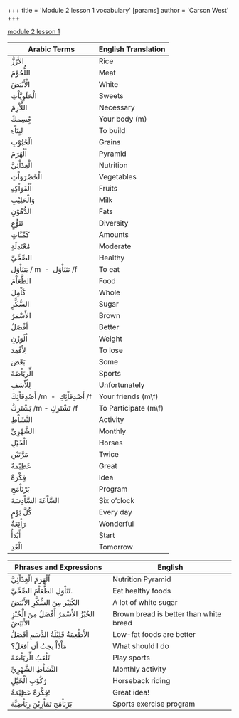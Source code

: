 +++
 title = 'Module 2 lesson 1 vocabulary'
[params]
	author = 'Carson West'
+++

[module 2 lesson 1](./../module-2-lesson-1/)

| **Arabic Terms**                        | **English Translation** |
| --------------------------------------- | ----------------------- |
| الأرُزُّ                                | Rice                    |
| اللُّحُوْمَ                             | Meat                    |
| الْأَبْيَضَ                             | White                   |
| الْحَلَوِيَّاْتِ                        | Sweets                  |
| اللَّاْزِمَ                             | Necessary               |
| جِْسِمكَ                                | Your body (m)           |
| لِبِنَاْءِ                              | To build                |
| الْحُبُوْبِ                             | Grains                  |
| اْلْهَرَمَ                              | Pyramid                 |
| الْغِذَاْئِيَّ                          | Nutrition               |
| الْخَضْرَوَاْتِ                         | Vegetables              |
| اْلْفَوَاْكِهِ                          | Fruits                  |
| وَالْحَلِيْبِ                           | Milk                    |
| الدُّهُوْنِ                             | Fats                    |
| تَنَوُّعٍ                               | Diversity               |
| كَمِّيَّاتٍ                             | Amounts                 |
| مُعْتَدِلَةٍ                            | Moderate                |
| الصِّحِّيَّ                             | Healthy                 |
| يَتنَاْوَل / m  -  تتَنَاْوَل /f        | To eat                  |
| الطَّعَاْمَ                             | Food                    |
| كَاْمِلَ                                | Whole                   |
| السُّكَّرِ                              | Sugar                   |
| الأَسْمَرُ                              | Brown                   |
| أَفْضَلُ                                | Better                  |
| اْلَوَزْنِ                              | Weight                  |
| لِأَفْقِدَ                              | To lose                 |
| بَعْضَ                                  | Some                    |
| الِّريَاْضَةَ                           | Sports                  |
| لِلْأَسَفِ                              | Unfortunately           |
| أَصْدِقَاْئِكَ /m  -  أَصْدِقَاْئِكِ /f | Your friends (m\f)      |
| يَشْتَرِكُ /m - تَشْتَرِكِ /f           | To Participate (m\f)    |
| النَّشَاْطِ                             | Activity                |
| الشَّهْرِيِّ                            | Monthly                 |
| الْخَيْلِ                               | Horses                  |
| مَرَّتَيْنِ                             | Twice                   |
| عَظِيْمَةٌ                              | Great                   |
| فِكْرَةٌ                                | Idea                    |
| بَرْنَاْمَجِ                            | Program                 |
| السَّاْعَةَ السَّاْدِسَةَ               | Six o’clock             |
| كُلَّ يَوْمٍ                            | Every day               |
| رَاْئِعَةٌ                              | Wonderful               |
| أَبْدَأُ                                | Start                   |
| الْغَدِ                                 | Tomorrow                |

| **Phrases and Expressions**                            | **English**                            |
| ------------------------------------------------------ | -------------------------------------- |
| اْلْهَرَمَ الْغِذَاْئِيَّ                              | Nutrition Pyramid                      |
| تَنَاْوَلِ الطَّعَاْمَ الصِّحِّيَّ.                    | Eat healthy foods                      |
| الكَثِيْر مِنَ السُّكَّرِ الأَبْيَضَ                   | A lot of white sugar                   |
| الخُبْزُ الأَسْمَرُ أَفْضَلُ مِنَ الْخُبْزِ الأَبَيَضَ | Brown bread is better than white bread |
| الأَطْعِمَةُ قَلِيْلَةُ الدَّسَمِ أفَضَلُ              | Low-fat foods are better               |
| مَاْذَاْ يجبُ أن أفعَلُ؟                               | What should I do                       |
| تَلْعَبُ الِّريَاْضَةَ                                 | Play sports                            |
| النَّشَاْطِ الشَّهْرِيِّ                               | Monthly activity                       |
| رُكُوْبِ الْخَيْلِ                                     | Horseback riding                       |
| فِكْرَةٌ عَظِيْمَةُ!                                   | Great idea!                            |
| بَرْنَاْمَجِ تَمَاْرِيْنَ رِيَاْضِيَّة                 | Sports exercise program                |
